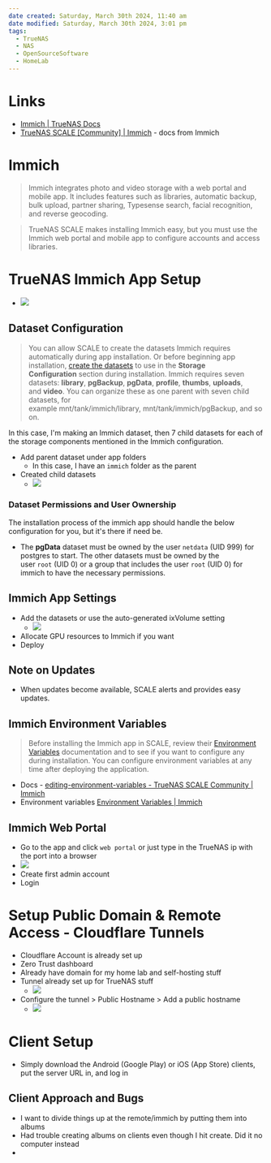 ```yaml
---
date created: Saturday, March 30th 2024, 11:40 am
date modified: Saturday, March 30th 2024, 3:01 pm
tags:
  - TrueNAS
  - NAS
  - OpenSourceSoftware
  - HomeLab
---
```


# Links
- [Immich | TrueNAS Docs](https://www.truenas.com/docs/scale/scaletutorials/apps/communityapps/immich/)
- [TrueNAS SCALE [Community] | Immich](https://immich.app/docs/install/truenas) - docs from Immich
# Immich

> Immich integrates photo and video storage with a web portal and mobile app. It includes features such as libraries, automatic backup, bulk upload, partner sharing, Typesense search, facial recognition, and reverse geocoding.

>TrueNAS SCALE makes installing Immich easy, but you must use the Immich web portal and mobile app to configure accounts and access libraries.
# TrueNAS Immich App Setup
- ![](_attachments/TrueNAS%20Immich%20Setup/IMG-20240330124433935.png)
## Dataset Configuration
> You can allow SCALE to create the datasets Immich requires automatically during app installation. Or before beginning app installation, [create the datasets](https://www.truenas.com/docs/scale/scaletutorials/datasets/datasetsscale/) to use in the **Storage Configuration** section during installation. Immich requires seven datasets: **library**, **pgBackup**, **pgData**, **profile**, **thumbs**, **uploads**, and **video**. You can organize these as one parent with seven child datasets, for example mnt/tank/immich/library, mnt/tank/immich/pgBackup, and so on.

In this case, I'm making an Immich dataset, then 7 child datasets for each of the storage components mentioned in the Immich configuration.

- Add parent dataset under app folders
	- In this case, I have an `immich` folder as the parent
- Created child datasets
	- ![](_attachments/TrueNAS%20Immich%20Setup/IMG-20240330133940758.png)
### Dataset Permissions and User Ownership
The installation process of the immich app should handle the below configuration for you, but it's there if need be.

- The **pgData** dataset must be owned by the user `netdata` (UID 999) for postgres to start. The other datasets must be owned by the user `root` (UID 0) or a group that includes the user `root` (UID 0) for immich to have the necessary permissions.
## Immich App Settings
- Add the datasets or use the auto-generated ixVolume setting
	- ![](_attachments/TrueNAS%20Immich%20Setup/IMG-20240330135625993.png)
- Allocate GPU resources to Immich if you want
- Deploy
## Note on Updates
- When updates become available, SCALE alerts and provides easy updates.
## Immich Environment Variables
> Before installing the Immich app in SCALE, review their [Environment Variables](https://documentation.immich.app/docs/install/environment-variables) documentation and to see if you want to configure any during installation. You can configure environment variables at any time after deploying the application.

- Docs - [editing-environment-variables - TrueNAS SCALE Community | Immich](https://immich.app/docs/install/truenas#editing-environment-variables)
- Environment variables [Environment Variables | Immich](https://immich.app/docs/install/environment-variables)

## Immich Web Portal
- Go to the app and click `web portal` or just type in the TrueNAS ip with the port into a browser
- ![](_attachments/TrueNAS%20Immich%20Setup/IMG-20240330141511998.png)
- Create first admin account
- Login
# Setup Public Domain & Remote Access - Cloudflare Tunnels
- Cloudflare Account is already set up
- Zero Trust dashboard
- Already have domain for my home lab and self-hosting stuff
- Tunnel already set up for TrueNAS stuff
	- ![](_attachments/TrueNAS%20Immich%20Setup/IMG-20240330143721928.png)
- Configure the tunnel > Public Hostname > Add a public hostname
	- ![](_attachments/TrueNAS%20Immich%20Setup/IMG-20240330144535924.png)
# Client Setup
- Simply download the Android (Google Play) or iOS (App Store) clients, put the server URL in, and log in
## Client Approach and Bugs
- I want to divide things up at the remote/immich by putting them into albums
- Had trouble creating albums on clients even though I hit create.  Did it no computer instead
- 